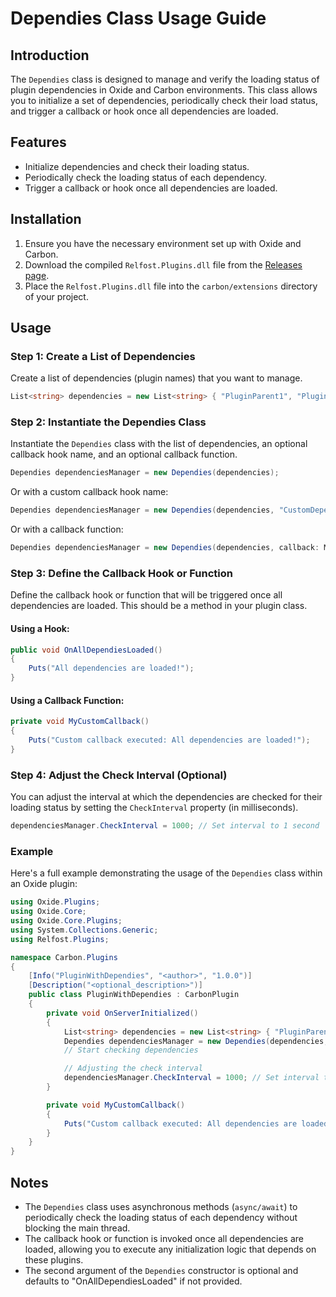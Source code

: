 
# Dependies Class Usage Guide

## Introduction

The `Dependies` class is designed to manage and verify the loading status of plugin dependencies in Oxide and Carbon environments. This class allows you to initialize a set of dependencies, periodically check their load status, and trigger a callback or hook once all dependencies are loaded.

## Features

- Initialize dependencies and check their loading status.
- Periodically check the loading status of each dependency.
- Trigger a callback or hook once all dependencies are loaded.

## Installation

1. Ensure you have the necessary environment set up with Oxide and Carbon.
2. Download the compiled `Relfost.Plugins.dll` file from the [Releases page](https://github.com/RelFost/Relfost.Plugins/releases).
3. Place the `Relfost.Plugins.dll` file into the `carbon/extensions` directory of your project.

## Usage

### Step 1: Create a List of Dependencies

Create a list of dependencies (plugin names) that you want to manage.

```csharp
List<string> dependencies = new List<string> { "PluginParent1", "PluginParent2" };
```

### Step 2: Instantiate the Dependies Class

Instantiate the `Dependies` class with the list of dependencies, an optional callback hook name, and an optional callback function.

```csharp
Dependies dependenciesManager = new Dependies(dependencies);
```

Or with a custom callback hook name:

```csharp
Dependies dependenciesManager = new Dependies(dependencies, "CustomDependiesLoaded");
```

Or with a callback function:

```csharp
Dependies dependenciesManager = new Dependies(dependencies, callback: MyCustomCallback);
```

### Step 3: Define the Callback Hook or Function

Define the callback hook or function that will be triggered once all dependencies are loaded. This should be a method in your plugin class.

#### Using a Hook:

```csharp
public void OnAllDependiesLoaded()
{
    Puts("All dependencies are loaded!");
}
```

#### Using a Callback Function:

```csharp
private void MyCustomCallback()
{
    Puts("Custom callback executed: All dependencies are loaded!");
}
```

### Step 4: Adjust the Check Interval (Optional)

You can adjust the interval at which the dependencies are checked for their loading status by setting the `CheckInterval` property (in milliseconds).

```csharp
dependenciesManager.CheckInterval = 1000; // Set interval to 1 second
```

### Example

Here's a full example demonstrating the usage of the `Dependies` class within an Oxide plugin:

```csharp
using Oxide.Plugins;
using Oxide.Core;
using Oxide.Core.Plugins;
using System.Collections.Generic;
using Relfost.Plugins;

namespace Carbon.Plugins
{
    [Info("PluginWithDependies", "<author>", "1.0.0")]
    [Description("<optional_description>")]
    public class PluginWithDependies : CarbonPlugin
    {
        private void OnServerInitialized()
        {
            List<string> dependencies = new List<string> { "PluginParent1", "PluginParent2" };
            Dependies dependenciesManager = new Dependies(dependencies, callback: MyCustomCallback);
            // Start checking dependencies

            // Adjusting the check interval
            dependenciesManager.CheckInterval = 1000; // Set interval to 1 second
        }

        private void MyCustomCallback()
        {
            Puts("Custom callback executed: All dependencies are loaded!");
        }
    }
}
```

## Notes

- The `Dependies` class uses asynchronous methods (`async/await`) to periodically check the loading status of each dependency without blocking the main thread.
- The callback hook or function is invoked once all dependencies are loaded, allowing you to execute any initialization logic that depends on these plugins.
- The second argument of the `Dependies` constructor is optional and defaults to "OnAllDependiesLoaded" if not provided.
